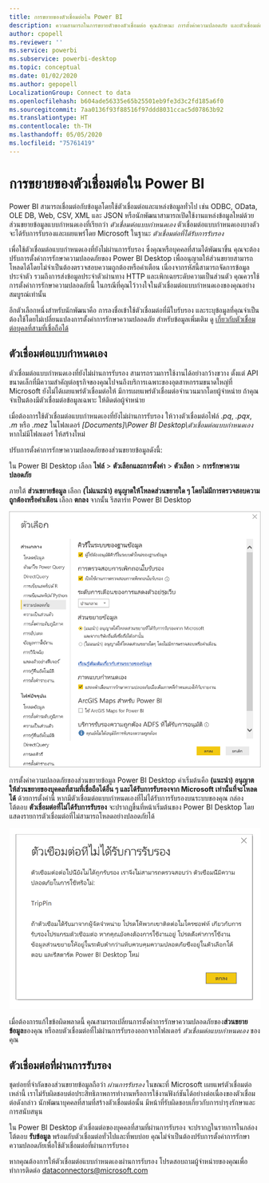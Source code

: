 ```yaml
---
title: การขยายของตัวเชื่อมต่อใน Power BI
description: ความสามารถในการขยายตัวของตัวเชื่อมต่อ คุณลักษณะ การตั้งค่าความปลอดภัย และตัวเชื่อมต่อที่ผ่านการรับรอง
author: cpopell
ms.reviewer: ''
ms.service: powerbi
ms.subservice: powerbi-desktop
ms.topic: conceptual
ms.date: 01/02/2020
ms.author: gepopell
LocalizationGroup: Connect to data
ms.openlocfilehash: b604ade56335e65b25501eb9fe3d3c2fd185a6f0
ms.sourcegitcommit: 7aa0136f93f88516f97ddd8031ccac5d07863b92
ms.translationtype: HT
ms.contentlocale: th-TH
ms.lasthandoff: 05/05/2020
ms.locfileid: "75761419"
---
```

# <a name="connector-extensibility-in-power-bi"></a>การขยายของตัวเชื่อมต่อใน Power BI

Power BI สามารถเชื่อมต่อกับข้อมูลโดยใช้ตัวเชื่อมต่อและแหล่งข้อมูลทั่วไป เช่น ODBC, OData, OLE DB, Web, CSV, XML และ JSON หรือนักพัฒนาสามารถเปิดใช้งานแหล่งข้อมูลใหม่ด้วยส่วนขยายข้อมูลแบบกำหนดเองที่เรียกว่า *ตัวเชื่อมต่อแบบกำหนดเอง* ตัวเชื่อมต่อแบบกำหนดเองบางตัวจะได้รับการรับรองและเผยแพร่โดย Microsoft ในฐานะ *ตัวเชื่อมต่อที่ได้รับการรับรอง*

เพื่อใช้ตัวเชื่อมต่อแบบกำหนดเองที่ยังไม่ผ่านการรับรอง ซึ่งคุณหรือบุคคลที่สามได้พัฒนาขึ้น คุณจะต้องปรับการตั้งค่าการรักษาความปลอดภัยของ Power BI Desktop เพื่ออนุญาตให้ส่วนขยายสามารถโหลดได้โดยไม่จำเป็นต้องตรวจสอบความถูกต้องหรือคำเตือน เนื่องจากรหัสนี้สามารถจัดการข้อมูลประจำตัว รวมถึงการส่งข้อมูลประจำตัวผ่านทาง HTTP และเพิกเฉยระดับความเป็นส่วนตัว คุณควรใช้การตั้งค่าการรักษาความปลอดภัยนี้ ในกรณีที่คุณไว้วางใจในตัวเชื่อมต่อแบบกำหนดเองของคุณอย่างสมบูรณ์เท่านั้น

อีกตัวเลือกหนึ่งสำหรับนักพัฒนาคือ การลงชื่อเข้าใช้ตัวเชื่อมต่อที่มีใบรับรอง และระบุข้อมูลที่คุณจำเป็นต้องใช้โดยไม่เปลี่ยนแปลงการตั้งค่าการรักษาความปลอดภัย สำหรับข้อมูลเพิ่มเติม ดู [เกี่ยวกับตัวเชื่อมต่อบุคลที่สามที่เชื่อถือได้](desktop-trusted-third-party-connectors.md)

## <a name="custom-connectors"></a>ตัวเชื่อมต่อแบบกำหนดเอง

ตัวเชื่อมต่อแบบกำหนดเองที่ยังไม่ผ่านการรับรอง สามารถรวมการใช้งานได้อย่างกว้างขวาง ตั้งแต่ API ขนาดเล็กที่มีความสำคัญต่อธุรกิจของคุณไปจนถึงบริการเฉพาะของอุตสาหกรรมขนาดใหญ่ที่ Microsoft ยังไม่ได้เผยแพร่ตัวเชื่อมต่อให้ มีการเผยแพร่ตัวเชื่อมต่อจำนวนมากโดยผู้จำหน่าย ถ้าคุณจำเป็นต้องมีตัวเชื่อมต่อข้อมูลเฉพาะ ให้ติดต่อผู้จำหน่าย 

เมื่อต้องการใช้ตัวเชื่อมต่อแบบกำหนดเองที่ยังไม่ผ่านการรับรอง ให้วางตัวเชื่อมต่อไฟล์ *.pq*, *.pqx*, *.m* หรือ *.mez* ในโฟลเดอร์ *\[Documents]\\Power BI Desktop\\ตัวเชื่อมต่อแบบกำหนดเอง* หากไม่มีโฟลเดอร์ ให้สร้างใหม่

ปรับการตั้งค่าการรักษาความปลอดภัยของส่วนขยายข้อมูลดังนี้:

ใน Power BI Desktop เลือก **ไฟล์** > **ตัวเลือกและการตั้งค่า** > **ตัวเลือก** > **การรักษาความปลอดภัย**

ภายใต้ **ส่วนขยายข้อมูล** เลือก **(ไม่แนะนำ) อนุญาตให้โหลดส่วนขยายใด ๆ โดยไม่มีการตรวจสอบความถูกต้องหรือคำเตือน** เลือก **ตกลง** จากนั้น รีสตาร์ท Power BI Desktop 

![อนุญาตตัวเชื่อมต่อแบบกำหนดเองที่ไม่ได้รับการรับรองในตัวเลือก การรักษาความปลอดภัยของส่วนขยายข้อมูล](media/desktop-connector-extensibility/data-extension-security-1.png)

การตั้งค่าความปลอดภัยของส่วนขยายข้อมูล Power BI Desktop ค่าเริ่มต้นคือ **(แนะนำ) อนุญาตให้ส่วนขยายของบุคคลที่สามที่เชื่อถือได้อื่น ๆ และได้รับการรับรองจาก Microsoft เท่านั้นที่จะโหลดได้** ด้วยการตั้งค่านี้ หากมีตัวเชื่อมต่อแบบกำหนดเองที่ไม่ได้รับการรับรองบนระบบของคุณ กล่องโต้ตอบ **ตัวเชื่อมต่อที่ไม่ได้รับการรับรอง** จะปรากฏขึ้นที่หน้าเริ่มต้นของ Power BI Desktop โดยแสดงรายการตัวเชื่อมต่อที่ไม่สามารถโหลดอย่างปลอดภัยได้

![กล่องโต้ตอบตัวเชื่อมต่อที่ไม่ได้รับการรับรอง](media/desktop-connector-extensibility/data-extension-security-2.png)

เมื่อต้องการแก้ไขข้อผิดพลาดนี้ คุณสามารถเปลี่ยนการตั้งค่าการรักษาความปลอดภัยของ**ส่วนขยายข้อมูล**ของคุณ หรือลบตัวเชื่อมต่อที่ไม่ผ่านการรับรองออกจากโฟลเดอร์ *ตัวเชื่อมต่อแบบกำหนดเอง* ของคุณ

## <a name="certified-connectors"></a>ตัวเชื่อมต่อที่ผ่านการรับรอง

ชุดย่อยที่จำกัดของส่วนขยายข้อมูลถือว่า *ผ่านการรับรอง* ในขณะที่ Microsoft เผยแพร่ตัวเชื่อมต่อเหล่านี้ เราไม่รับผิดชอบต่อประสิทธิภาพการทำงานหรือการใช้งานฟังก์ชันได้อย่างต่อเนื่องของตัวเชื่อมต่อดังกล่าว นักพัฒนาบุคคลที่สามที่สร้างตัวเชื่อมต่อนั้น มีหน้าที่รับผิดชอบเกี่ยวกับการบำรุงรักษาและการสนับสนุน 

ใน Power BI Desktop ตัวเชื่อมต่อของบุคคลที่สามที่ผ่านการรับรอง จะปรากฏในรายการในกล่องโต้ตอบ **รับข้อมูล** พร้อมกับตัวเชื่อมต่อทั่วไปและที่พบบ่อย คุณไม่จำเป็นต้องปรับการตั้งค่าการรักษาความปลอดภัยเพื่อใช้ตัวเชื่อมต่อที่ผ่านการรับรอง

หากคุณต้องการให้ตัวเชื่อมต่อแบบกำหนดเองผ่านการรับรอง โปรดสอบถามผู้จำหน่ายของคุณเพื่อทำการติดต่อ dataconnectors@microsoft.com
